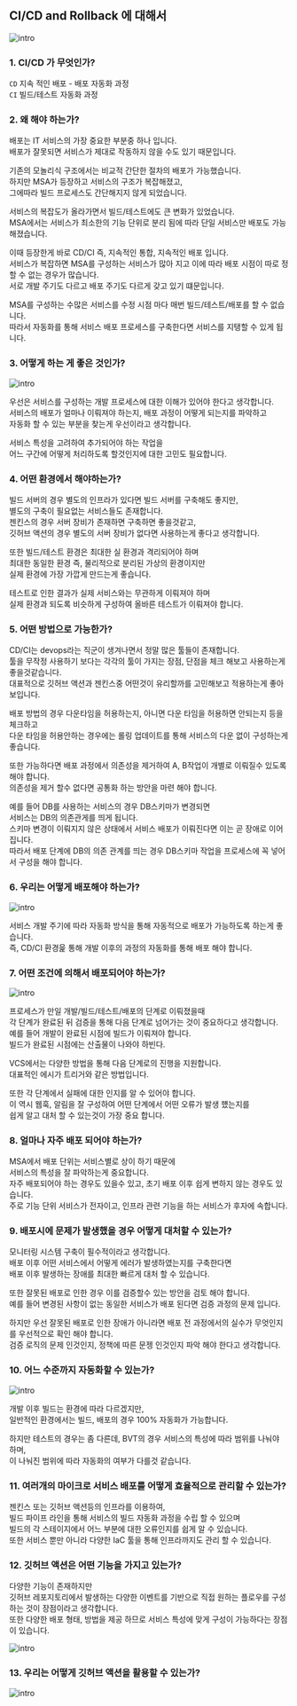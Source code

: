 ## CI/CD and Rollback 에 대해서

![intro](./images/ci-cd.png)

### 1. CI/CD 가 무엇인가?

`CD` 지속 적인 배포 - 배포 자동화 과정   
`CI` 빌드/테스트 자동화 과정  

### 2. 왜 해야 하는가?

배포는 IT 서비스의 가장 중요한 부분중 하나 입니다.  
배포가 잘못되면 서비스가 제대로 작동하지 않을 수도 있기 때문입니다.  

기존의 모놀리식 구조에서는 비교적 간단한 절차의 배포가 가능했습니다.  
하지만 MSA가 등장하고 서비스의 구조가 복잡해졌고,   
그에따라 빌드 프로세스도 간단해지지 않게 되었습니다.  

서비스의 복잡도가 올라가면서 빌드/테스트에도 큰 변화가 있었습니다.   
MSA에서는 서비스가 최소한의 기능 단위로 분리 됨에 따라 단일 서비스만 배포도 가능 해졌습니다.  

이때 등장한게 바로 CD/CI 즉, 지속적인 통합, 지속적인 배포 입니다.   
서비스가 복잡하면 MSA를 구성하는 서비스가 많아 지고 이에 따라 배포 시점이 따로 정할 수 없는 경우가 많습니다.   
서로 개발 주기도 다르고 배포 주기도 다르게 갖고 있기 떄문입니다.  

MSA를 구성하는 수많은 서비스를 수정 시점 마다 매번 빌드/테스트/배포를 할 수 없습니다.  
따라서 자동화를 통해 서비스 배포 프로세스를 구축한다면 서비스를 지탱할 수 있게 됩니다.  

### 3. 어떻게 하는 게 좋은 것인가?

![intro](./images/jenkins-pipeline-new.png)

우선은 서비스를 구성하는 개발 프로세스에 대한 이해가 있어야 한다고 생각합니다.  
서비스의 배포가 얼마나 이뤄져야 하는지, 배포 과정이 어떻게 되는지를 파악하고  
자동화 할 수 있는 부분을 찾는게 우선이라고 생각합니다.  

서비스 특성을 고려하여 추가되어야 하는 작업을   
어느 구간에 어떻게 처리하도록 할것인지에 대한 고민도 필요합니다.   

### 4. 어떤 환경에서 해야하는가?

빌드 서버의 경우 별도의 인프라가 있다면 빌드 서버를 구축해도 좋지만,  
별도의 구축이 필요없는 서비스들도 존재합니다.  
젠킨스의 경우 서버 장비가 존재하면 구축하면 좋을것같고,  
깃허브 액션의 경우 별도의 서버 장비가 없다면 사용하는게 좋다고 생각합니다.  

또한 빌드/테스트 환경은 최대한 실 환경과 격리되어야 하며  
최대한 동일한 환경 즉, 물리적으로 분리된 가상의 환경이지만   
실제 환경에 가장 가깝게 만드는게 좋습니다.   

테스트로 인한 결과가 실제 서비스와는 무관하게 이뤄져야 하며  
실제 환경과 되도록 비슷하게 구성하여 올바른 테스트가 이뤄져야 합니다.   

### 5. 어떤 방법으로 가능한가?

CD/CI는 devops라는 직군이 생겨나면서 정말 많은 툴들이 존재합니다.  
툴을 무작정 사용하기 보다는 각각의 툴이 가지는 장점, 단점을 체크 해보고 사용하는게 좋을것같습니다.  
대표적으로 깃허브 액션과 젠킨스중 어떤것이 유리할까를 고민해보고 적용하는게 좋아 보입니다.   

배포 방법의 경우 다운타임을 허용하는지, 아니면 다운 타임을 허용하면 안되는지 등을 체크하고  
다운 타임을 허용안하는 경우에는 롤링 업데이트를 통해 서비스의 다운 없이 구성하는게 좋습니다.  

또한 가능하다면 배포 과정에서 의존성을 제거하여 A, B작업이 개별로 이뤄질수 있도록 해야 합니다.  
의존성을 제거 할수 없다면 공통화 하는 방안을 마련 해야 합니다.  

예를 들어 DB를 사용하는 서비스의 경우 DB스키마가 변경되면   
서비스는 DB의 의존관게를 띄게 됩니다.   
스키마 변경이 이뤄지지 않은 상태에서 서비스 배포가 이뤄진다면 이는 곧 장애로 이어집니다.  
따라서 배포 단계에 DB의 의존 관계를 띄는 경우 DB스키마 작업을 프로세스에 꼭 넣어서 구성을 해야 합니다.    

### 6. 우리는 어떻게 배포해야 하는가?

![intro](./images/argo-cd.png)

서비스 개발 주기에 따라 자동화 방식을 통해 자동적으로 배포가 가능하도록 하는게 좋습니다.  
즉, CD/CI 환경읉 통해 개발 이후의 과정의 자동화를 통해 배포 해야 합니다.  

### 7. 어떤 조건에 의해서 배포되어야 하는가?

![intro](./images/jenkins-pipeline-legacy.png)

프로세스가 만일 개발/빌드/테스트/배포의 단계로 이뤄졌을때   
각 단계가 완료된 뒤 검증을 통해 다음 단계로 넘어가는 것이 중요하다고 생각합니다.  
예를 들어 개발이 완료된 시점에 빌드가 이뤄져야 합니다.  
빌드가 완료된 시점에는 산출물이 나와야 하빈다.  

VCS에서는 다양한 방법을 통해 다음 단계로의 진행을 지원합니다.  
대표적인 에시가 트리거와 같은 방법입니다.   

또한 각 단계에서 실패에 대한 인지를 알 수 있어야 합니다.  
이 역시 웹훅, 알림을 잘 구성하여 어떤 단계에서 어떤 오류가 발생 헀는지를  
쉽게 알고 대처 할 수 있는것이 가장 중요 합니다.  

### 8. 얼마나 자주 배포 되어야 하는가?

MSA에서 배포 단위는 서비스별로 상이 하기 때문에  
서비스의 특성을 잘 파악하는게 중요합니다.  
자주 배포되어야 하는 경우도 있을수 있고, 초기 배포 이후 쉽게 변하지 않는 경우도 있습니다.  
주로 기능 단위 서비스가 전자이고, 인프라 관련 기능을 하는 서비스가 후자에 속합니다.  

### 9. 배포시에 문제가 발생했을 경우 어떻게 대처할 수 있는가?

모니터링 시스템 구축이 필수적이라고 생각합니다.  
배포 이후 어떤 서비스에서 어떻게 에러가 발생하였는지를 구축한다면  
배포 이후 발생하는 장애를 최대한 빠르게 대처 할 수 있습니다.  

또한 잘못된 배포로 인한 경우 이를 검증할수 있는 방안을 검토 해야 합니다.  
예를 들어 변경된 사항이 없는 동일한 서비스가 배포 된다면 검증 과정의 문제 입니다.  

하지만 우선 잘못된 배포로 인한 장애가 아니라면 배포 전 과정에서의 실수가 무엇인지를 우선적으로 확인 해야 합니다.  
검증 로직의 문제 인것인지, 정책에 따른 문젱 인것인지 파악 해야 한다고 생각합니다.  

### 10. 어느 수준까지 자동화할 수 있는가?

![intro](./images/k8s-cd-ci.png)

개발 이후 빌드는 환경에 따라 다르겠지만,  
일반적인 환경에서는 빌드, 배포의 경우 100% 자동화가 가능합니다.   

하지만 테스트의 경우는 좀 다른데, BVT의 경우 서비스의 특성에 따라 범위를 나눠야 하며,  
이 나눠진 범위에 따라 자동화의 여부가 다를것 같습니다.  

### 11. 여러개의 마이크로 서비스 배포를 어떻게 효율적으로 관리할 수 있는가?

젠킨스 또는 깃허브 액션등의 인프라를 이용하여,  
빌드 파이프 라인을 통해 서비스의 빌드 자동화 과정을 수립 할 수 있으며  
빌드의 각 스테이지에서 어느 부분에 대한 오류인지를 쉽게 알 수 있습니다.  
또한 서비스 뿐만 아니라 다양한 IaC 툴을 통해 인프라까지도 관리 할 수 있습니다.  

### 12. 깃허브 액션은 어떤 기능을 가지고 있는가?

다양한 기능이 존재하지만  
깃허브 레포지토리에서 발생하는 다양한 이벤트를 기반으로 직접 원하는 플로우를 구성하는 것이 장점이라고 생각합니다.   
또한 다양한 배포 형태, 방법을 제공 하므로 서비스 특성에 맞게 구성이 가능하다는 장점이 있습니다.   

![intro](./images/github-action.png)

### 13. 우리는 어떻게 깃허브 액션을 활용할 수 있는가?

![intro](./images/ec2-cd-ci.png)